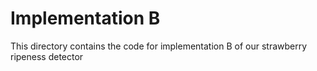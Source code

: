 # Implementation B

This directory contains the code for implementation B of our strawberry ripeness
detector
